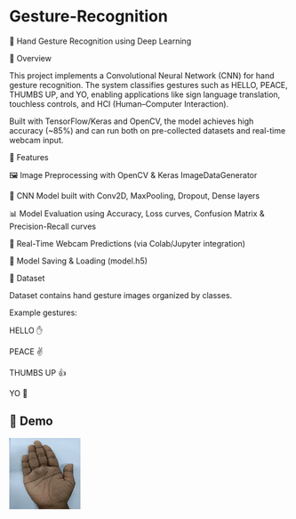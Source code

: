 # Gesture-Recognition

🤖 Hand Gesture Recognition using Deep Learning

📌 Overview

This project implements a Convolutional Neural Network (CNN) for hand gesture recognition. The system classifies gestures such as HELLO, PEACE, THUMBS UP, and YO, enabling applications like sign language translation, touchless controls, and HCI (Human–Computer Interaction).

Built with TensorFlow/Keras and OpenCV, the model achieves high accuracy (~85%) and can run both on pre-collected datasets and real-time webcam input.

🚀 Features

🖼️ Image Preprocessing with OpenCV & Keras ImageDataGenerator

🧠 CNN Model built with Conv2D, MaxPooling, Dropout, Dense layers

📊 Model Evaluation using Accuracy, Loss curves, Confusion Matrix & Precision-Recall curves

🎥 Real-Time Webcam Predictions (via Colab/Jupyter integration)

💾 Model Saving & Loading (model.h5)

📂 Dataset

Dataset contains hand gesture images organized by classes.

Example gestures:

HELLO ✋

PEACE ✌️

THUMBS UP 👍

YO 🤟


## 🎥 Demo
![Demo](image/demo.gif)

